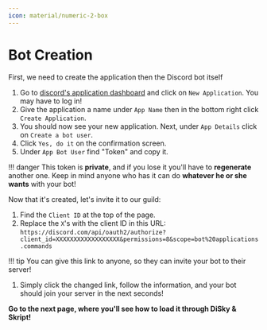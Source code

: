 ```yaml
---
icon: material/numeric-2-box
---
```


# Bot Creation

First, we need to create the application then the Discord bot itself

1. Go to [discord's application dashboard](https://discordapp.com/developers/applications/me) and click on `New Application`. You may have to log in!
2. Give the application a name under `App Name` then in the bottom right click `Create Application`.
3. You should now see your new application. Next, under `App Details` click on `Create a bot user`.
4. Click `Yes, do it` on the confirmation screen.
5. Under `App Bot User` find "Token" and copy it.

!!! danger
    This token is **private**, and if you lose it you'll have to **regenerate** another one. Keep in mind anyone who has it can do **whatever he or she wants** with your bot!

Now that it's created, let's invite it to our guild:

1. Find the `Client ID` at the top of the page.
2. Replace the `X`'s with the client ID in this URL: `https://discord.com/api/oauth2/authorize?client_id=XXXXXXXXXXXXXXXXXX&permissions=8&scope=bot%20applications.commands`

!!! tip
    You can give this link to anyone, so they can invite your bot to their server!

1. Simply click the changed link, follow the information, and your bot should join your server in the next seconds!

**Go to the next page, where you'll see how to load it through DiSky & Skript!**
